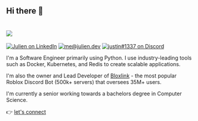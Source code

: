 ## Hi there 👋

<h1 align="left">
  <img src="https://skillicons.dev/icons?i=py,go,lua,c,java,redis,cloudflare,docker,discord,linux,vscode,firebase,mongodb&perline=20"></img>
</h1>

[![Julien on LinkedIn](https://img.shields.io/badge/-Julien%20Kmec-262626?style=flat-square&labelColor=262626&logo=linkedin&logoColor=white&link=https://www.linkedin.com/in/julien-kmec/)](https://www.linkedin.com/in/julien-kmec/)
[![me@julien.dev](https://img.shields.io/badge/-me@julien.dev-262626?style=flat-square&labelColor=262626&logo=Gmail&logoColor=white&link=mailto:me@julien.dev)](mailto:me@julien.dev)
[![justin#1337 on Discord](https://img.shields.io/badge/-justin%231337-262626?style=flat-square&labelColor=262626&logo=discord&logoColor=white&link=https://discordapp.com/users/84117866944663552/)](https://discordapp.com/users/84117866944663552/)


I'm a Software Engineer primarily using Python. I use industry-leading tools such as Docker, Kubernetes, and Redis to create scalable applications.

I'm also the owner and Lead Developer of [Bloxlink](https://blox.link) - the most popular Roblox Discord Bot (500k+ servers) that oversees 35M+ users.

I'm currently a senior working towards a bachelors degree in Computer Science.



👉 [let's connect](https://linkedin.com/in/julien-kmec)
